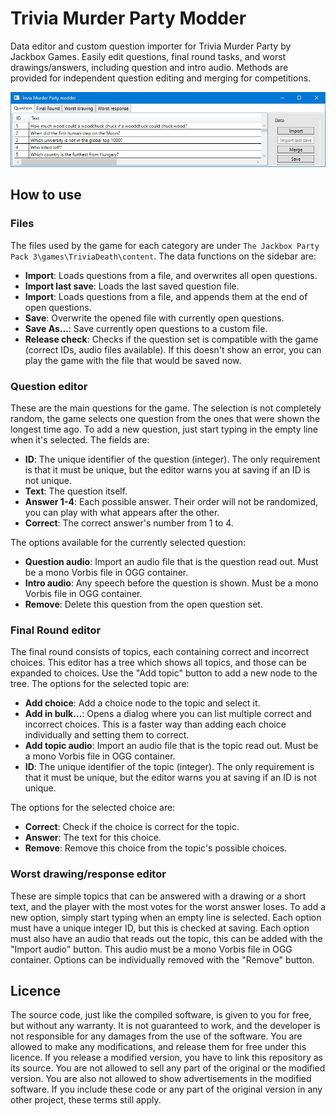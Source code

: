 # Trivia Murder Party Modder
Data editor and custom question importer for Trivia Murder Party by Jackbox Games. Easily edit questions, final round tasks, and worst drawings/answers, including question and intro audio. Methods are provided for independent question editing and merging for competitions.

![Trivia Murder Party Modder](screenshot.jpg)

## How to use
### Files
The files used by the game for each category are under `The Jackbox Party Pack 3\games\TriviaDeath\content`. The data functions on the sidebar are:
* **Import**: Loads questions from a file, and overwrites all open questions.
* **Import last save**: Loads the last saved question file.
* **Import**: Loads questions from a file, and appends them at the end of open questions.
* **Save**: Overwrite the opened file with currently open questions.
* **Save As...**: Save currently open questions to a custom file.
* **Release check**: Checks if the question set is compatible with the game (correct IDs, audio files available). If this doesn't show an error, you can play the game with the file that would be saved now.

### Question editor
These are the main questions for the game. The selection is not completely random, the game selects one question from the ones that were shown the longest time ago. To add a new question, just start typing in the empty line when it's selected. The fields are:
* **ID**: The unique identifier of the question (integer). The only requirement is that it must be unique, but the editor warns you at saving if an ID is not unique.
* **Text**: The question itself.
* **Answer 1-4**: Each possible answer. Their order will not be randomized, you can play with what appears after the other.
* **Correct**: The correct answer's number from 1 to 4.

The options available for the currently selected question:
* **Question audio**: Import an audio file that is the question read out. Must be a mono Vorbis file in OGG container.
* **Intro audio**: Any speech before the question is shown. Must be a mono Vorbis file in OGG container.
* **Remove**: Delete this question from the open question set.

### Final Round editor
The final round consists of topics, each containing correct and incorrect choices. This editor has a tree which shows all topics, and those can be expanded to choices. Use the "Add topic" button to add a new node to the tree. The options for the selected topic are:
* **Add choice**: Add a choice node to the topic and select it.
* **Add in bulk...**: Opens a dialog where you can list multiple correct and incorrect choices. This is a faster way than adding each choice individually and setting them to correct.
* **Add topic audio**: Import an audio file that is the topic read out. Must be a mono Vorbis file in OGG container.
* **ID**: The unique identifier of the topic (integer). The only requirement is that it must be unique, but the editor warns you at saving if an ID is not unique.

The options for the selected choice are:
* **Correct**: Check if the choice is correct for the topic.
* **Answer**: The text for this choice.
* **Remove**: Remove this choice from the topic's possible choices.

### Worst drawing/response editor
These are simple topics that can be answered with a drawing or a short text, and the player with the most votes for the worst answer loses. To add a new option, simply start typing when an empty line is selected. Each option must have a unique integer ID, but this is checked at saving. Each option must also have an audio that reads out the topic, this can be added with the "Import audio" button. This audio must be a mono Vorbis file in OGG container. Options can be individually removed with the "Remove" button.

## Licence
The source code, just like the compiled software, is given to you for free, but without any warranty. It is not guaranteed to work, and the developer is not responsible for any damages from the use of the software. You are allowed to make any modifications, and release them for free under this licence. If you release a modified version, you have to link this repository as its source. You are not allowed to sell any part of the original or the modified version. You are also not allowed to show advertisements in the modified software. If you include these code or any part of the original version in any other project, these terms still apply.
